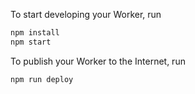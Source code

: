 To start developing your Worker, run

```bash
npm install
npm start
```

To publish your Worker to the Internet, run

```bash
npm run deploy
```